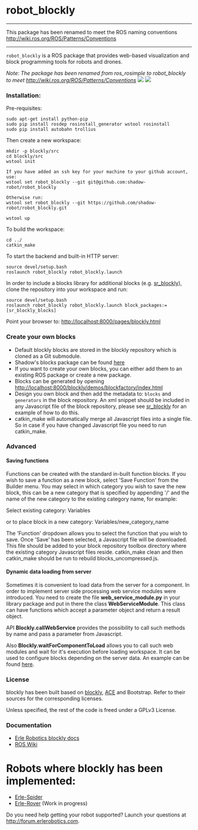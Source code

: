 # robot_blockly

------

This package has been renamed to meet the ROS naming conventions http://wiki.ros.org/ROS/Patterns/Conventions

------

`robot_blockly` is a ROS package that provides web-based visualization and block programming tools for robots and drones.

*Note: The package has been renamed from ros_rosimple to robot_blockly to meet http://wiki.ros.org/ROS/Patterns/Conventions*
![](img/ROSimple-peek.png)
![](img/ROSimple-code.png)

### Installation:

Pre-requisites:

```
sudo apt-get install python-pip
sudo pip install rosdep rosinstall_generator wstool rosinstall
sudo pip install autobahn trollius
```

Then create a new workspace:
```
mkdir -p blockly/src
cd blockly/src
wstool init

If you have added an ssh key for your machine to your github account, use:
wstool set robot_blockly --git git@github.com:shadow-robot/robot_blockly

Otherwise run:
wstool set robot_blockly --git https://github.com/shadow-robot/robot_blockly.git

wstool up
```

To build the workspace:
```
cd ../
catkin_make
```

To start the backend and built-in HTTP server:
```
source devel/setup.bash
roslaunch robot_blockly robot_blockly.launch 
```

In order to include a blocks library for additional blocks (e.g. [sr_blockly](https://github.com/shadow-robot/sr_blockly)), clone the repository into your workspace and run:
```
source devel/setup.bash
roslaunch robot_blockly robot_blockly.launch block_packages:=[sr_blockly_blocks]
```

Point your browser to: [http://localhost:8000/pages/blockly.html](http://localhost:8000/pages/blockly.html)

### Create your own blocks
- Default blockly blocks are stored in the blockly repository which is cloned as a Git submodule.
- Shadow's blocks package can be found [here](https://github.com/shadow-robot/sr_blockly)
- If you want to create your own blocks, you can either add them to an existing ROS package or create a new package.
- Blocks can be generated by opening [http://localhost:8000/blockly/demos/blockfactory/index.html](http://localhost:8000/blockly/demos/blockfactory/index.html)
- Design you own block and then add the metadata to: `blocks` and `generators` in the block repository. An xml snippet should be included in any Javascript file of the block repository, please see [sr_blockly](https://github.com/shadow-robot/sr_blockly/tree/master/sr_blockly_blocks/toolbox) for an example of how to do this.
- catkin_make will automatically merge all Javascript files into a single file. So in case if you have changed Javascript file you need to run catkin_make.

### Advanced

#### Saving functions
Functions can be created with the standard in-built function blocks. If you wish to save a function as a new block, select 'Save Function' from the Builder menu. 
You may select in which category you wish to save the new block, this can be a new category that is specified by appending '/' and the name of the new category to the existing category name, for example:

Select existing category: Variables

or to place block in a new category: Variables/new_category_name

The 'Function' dropdown allows you to select the function that you wish to save.
Once 'Save' has been selected, a Javascript file will be downloaded. This file should be added to your block repository toolbox directory where the existing category Javascript files reside.
catkin_make clean and then catkin_make should be run to rebuild blocks_uncompressed.js.

#### Dynamic data loading from server
Sometimes it is convenient to load data from the server for a component.
In order to implement server side processing web service modules were introduced.
You need to create the file **web_service_module.py** in your library package and put in there the class **WebServiceModule**.
This class can have functions which accept a parameter object and return a result object.

API **Blockly.callWebService** provides the possibility to call such methods by name and pass a parameter from Javascript.

Also **Blockly.waitForComponentToLoad** allows you to call such web modules and wait for it's execution before loading workspace.
It can be used to configure blocks depending on the server data.
An example can be found [here](https://github.com/shadow-robot/sr_blockly/blob/master/sr_blockly_blocks/blocks/trajectory_named_waypoint.js).

### License
blockly has been built based on [blockly](http://github.com/google/blockly), [ACE](http://github.com/erlerobot/ace-builds) and Bootstrap. Refer to their sources for the corresponding licenses.

Unless specified, the rest of the code is freed under a GPLv3 License.

### Documentation
- [Erle Robotics blockly docs](http://erlerobotics.com/docs/Robot_Operating_System/ROS/Blockly/Intro.html)
- [ROS Wiki](http://wiki.ros.org/blockly)


# Robots where blockly has been implemented:
- [Erle-Spider](http://erlerobotics.com/blog/product/erle-spider-the-ubuntu-drone-with-legs/)
- [Erle-Rover](https://erlerobotics.com/blog/product/erle-rover/) (Work in progress)

Do you need help getting your robot supported? Launch your questions at http://forum.erlerobotics.com.
